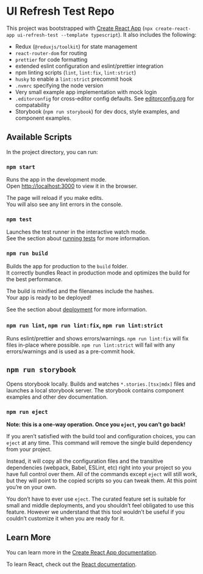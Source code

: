 # UI Refresh Test Repo

This project was bootstrapped with [Create React App](https://github.com/facebook/create-react-app) (`npx create-react-app ui-refresh-test --template typescript`). It also includes the following:
- Redux (`@reduxjs/toolkit`) for state management
- `react-router-dom` for routing
- `prettier` for code formatting
- extended eslint configuration and eslint/prettier integration
- npm linting scripts (`lint`, `lint:fix`, `lint:strict`)
- `husky` to enable a `lint:strict` precommit hook
- `.nvmrc` specifying the node version
- Very small example app implementation with mock login
- `.editorconfig` for cross-editor config defaults. See [editorconfig.org](https://editorconfig.org) for compatability
- Storybook (`npm run storybook`) for dev docs, style examples, and component examples.

## Available Scripts

In the project directory, you can run:

### `npm start`

Runs the app in the development mode.\
Open [http://localhost:3000](http://localhost:3000) to view it in the browser.

The page will reload if you make edits.\
You will also see any lint errors in the console.

### `npm test`

Launches the test runner in the interactive watch mode.\
See the section about [running tests](https://facebook.github.io/create-react-app/docs/running-tests) for more information.

### `npm run build`

Builds the app for production to the `build` folder.\
It correctly bundles React in production mode and optimizes the build for the best performance.

The build is minified and the filenames include the hashes.\
Your app is ready to be deployed!

See the section about [deployment](https://facebook.github.io/create-react-app/docs/deployment) for more information.

### `npm run lint`, `npm run lint:fix`, `npm run lint:strict`

Runs eslint/prettier and shows errors/warnings. `npm run lint:fix` will fix files in-place where possible. `npm run lint:strict` will fail with any errors/warnings and is used as a pre-commit hook.

## `npm run storybook`

Opens storybook locally. Builds and watches `*.stories.[tsx|mdx]` files and launches a local storybook server. The storybook contains component examples and other dev documentation.

### `npm run eject`

**Note: this is a one-way operation. Once you `eject`, you can’t go back!**

If you aren’t satisfied with the build tool and configuration choices, you can `eject` at any time. This command will remove the single build dependency from your project.

Instead, it will copy all the configuration files and the transitive dependencies (webpack, Babel, ESLint, etc) right into your project so you have full control over them. All of the commands except `eject` will still work, but they will point to the copied scripts so you can tweak them. At this point you’re on your own.

You don’t have to ever use `eject`. The curated feature set is suitable for small and middle deployments, and you shouldn’t feel obligated to use this feature. However we understand that this tool wouldn’t be useful if you couldn’t customize it when you are ready for it.

## Learn More

You can learn more in the [Create React App documentation](https://facebook.github.io/create-react-app/docs/getting-started).

To learn React, check out the [React documentation](https://reactjs.org/).
